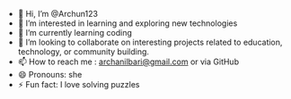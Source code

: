 - 👋 Hi, I’m @Archun123
- 👀 I’m interested in learning and exploring new technologies
- 🌱 I’m currently learning coding
- 💞️ I’m looking to collaborate on  interesting projects related to education, technology, or community building.
- 📫 How to reach me : archanilbari@gmail.com or via GitHub
- 😄 Pronouns: she
- ⚡ Fun fact: I love solving puzzles

<!---
Archun123/Archun123 is a ✨ special ✨ repository because its `README.md` (this file) appears on your GitHub profile.
You can click the Preview link to take a look at your changes.
--->
